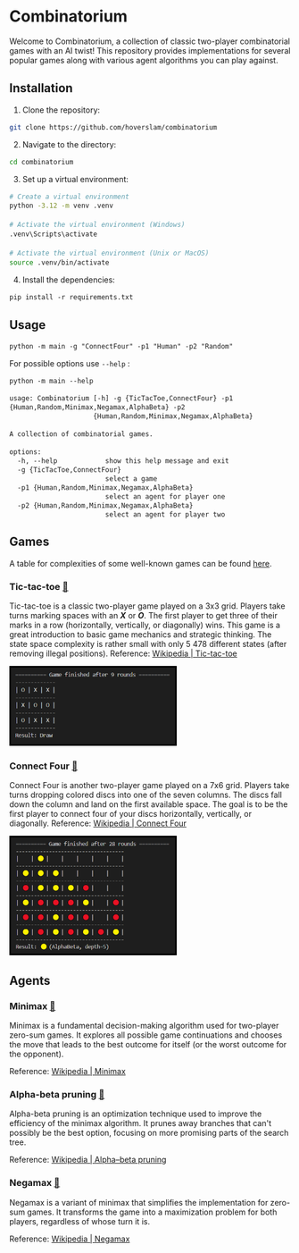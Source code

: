 # Combinatorium

Welcome to Combinatorium, a collection of classic two-player combinatorial games with an AI twist! This repository provides implementations for several popular games along with various agent algorithms you can play against.


## Installation

1. Clone the repository:

```bash
git clone https://github.com/hoverslam/combinatorium
```

2. Navigate to the directory:

```bash
cd combinatorium
```

3. Set up a virtual environment:

```bash
# Create a virtual environment
python -3.12 -m venv .venv

# Activate the virtual environment (Windows)
.venv\Scripts\activate

# Activate the virtual environment (Unix or MacOS)
source .venv/bin/activate
```

4. Install the dependencies:

```ps
pip install -r requirements.txt
```


## Usage

```ps
python -m main -g "ConnectFour" -p1 "Human" -p2 "Random"
```

For possible options use ```--help``` :
```ps
python -m main --help
```
```
usage: Combinatorium [-h] -g {TicTacToe,ConnectFour} -p1 {Human,Random,Minimax,Negamax,AlphaBeta} -p2
                     {Human,Random,Minimax,Negamax,AlphaBeta}

A collection of combinatorial games.

options:
  -h, --help            show this help message and exit
  -g {TicTacToe,ConnectFour}
                        select a game
  -p1 {Human,Random,Minimax,Negamax,AlphaBeta}
                        select an agent for player one
  -p2 {Human,Random,Minimax,Negamax,AlphaBeta}
                        select an agent for player two
```

## Games

A table for complexities of some well-known games can be found [here](https://en.wikipedia.org/wiki/Game_complexity#Complexities_of_some_well-known_games).

### Tic-tac-toe [:link:](https://github.com/hoverslam/combinatorium/tree/main/combinatorium/tic_tac_toe)

Tic-tac-toe is a classic two-player game played on a 3x3 grid. Players take turns marking spaces with an ***X*** or ***O***. The first player to get three of their marks in a row (horizontally, vertically, or diagonally) wins. This game is a great introduction to basic game mechanics and strategic thinking. The state space complexity is rather small with only 5 478 different states (after removing illegal positions). Reference: [Wikipedia | Tic-tac-toe](https://en.wikipedia.org/wiki/Tic-tac-toe)

<img src="./img/tic_tac_toe.png" alt="Final results of a Tic-tac-toe game" style="width:300px; height:auto;">

### Connect Four [:link:](https://github.com/hoverslam/combinatorium/tree/main/combinatorium/connect_four)

Connect Four is another two-player game played on a 7x6 grid. Players take turns dropping colored discs into one of the seven columns. The discs fall down the column and land on the first available space. The goal is to be the first player to connect four of your discs horizontally, vertically, or diagonally. Reference: [Wikipedia | Connect Four](https://en.wikipedia.org/wiki/Connect_Four)

<img src="./img/connect_four.png" alt="Final results of a Connect Four game" style="width:300px; height:auto;">

## Agents

### Minimax [:link:](https://github.com/hoverslam/combinatorium/blob/66827fa91303bf80b6b7a0a069a5453a899b9c01/combinatorium/agents/simple.py#L6)

Minimax is a fundamental decision-making algorithm used for two-player zero-sum games. It explores all possible game continuations and chooses the move that leads to the best outcome for itself (or the worst outcome for the opponent).

Reference: [Wikipedia | Minimax](https://en.wikipedia.org/wiki/Minimax)

### Alpha-beta pruning [:link:](https://github.com/hoverslam/combinatorium/blob/66827fa91303bf80b6b7a0a069a5453a899b9c01/combinatorium/agents/simple.py#L80)

Alpha-beta pruning is an optimization technique used to improve the efficiency of the minimax algorithm. It prunes away branches that can't possibly be the best option, focusing on more promising parts of the search tree.

Reference: [Wikipedia | Alpha–beta pruning](https://en.wikipedia.org/wiki/Alpha%E2%80%93beta_pruning)

### Negamax [:link:](https://github.com/hoverslam/combinatorium/blob/66827fa91303bf80b6b7a0a069a5453a899b9c01/combinatorium/agents/simple.py#L166)

Negamax is a variant of minimax that simplifies the implementation for zero-sum games. It transforms the game into a maximization problem for both players, regardless of whose turn it is.

Reference: [Wikipedia | Negamax](https://en.wikipedia.org/wiki/Negamax)
